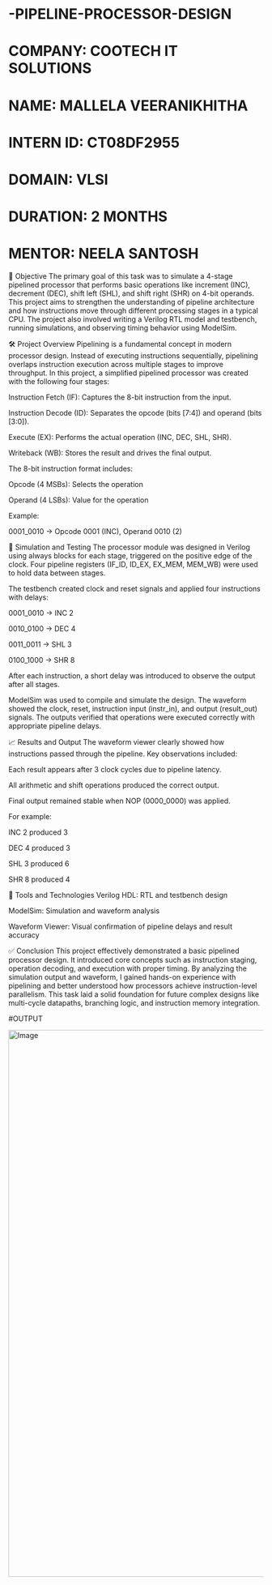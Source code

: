 # -PIPELINE-PROCESSOR-DESIGN
# COMPANY: COOTECH IT SOLUTIONS
# NAME: MALLELA VEERANIKHITHA
# INTERN ID: CT08DF2955
# DOMAIN: VLSI
# DURATION: 2 MONTHS
# MENTOR: NEELA SANTOSH

📌 Objective
The primary goal of this task was to simulate a 4-stage pipelined processor that performs basic operations like increment (INC), decrement (DEC), shift left (SHL), and shift right (SHR) on 4-bit operands. This project aims to strengthen the understanding of pipeline architecture and how instructions move through different processing stages in a typical CPU. The project also involved writing a Verilog RTL model and testbench, running simulations, and observing timing behavior using ModelSim.

🛠️ Project Overview
Pipelining is a fundamental concept in modern processor design. Instead of executing instructions sequentially, pipelining overlaps instruction execution across multiple stages to improve throughput. In this project, a simplified pipelined processor was created with the following four stages:

Instruction Fetch (IF): Captures the 8-bit instruction from the input.

Instruction Decode (ID): Separates the opcode (bits [7:4]) and operand (bits [3:0]).

Execute (EX): Performs the actual operation (INC, DEC, SHL, SHR).

Writeback (WB): Stores the result and drives the final output.

The 8-bit instruction format includes:

Opcode (4 MSBs): Selects the operation

Operand (4 LSBs): Value for the operation

Example:

0001_0010 → Opcode 0001 (INC), Operand 0010 (2)

🧪 Simulation and Testing
The processor module was designed in Verilog using always blocks for each stage, triggered on the positive edge of the clock. Four pipeline registers (IF_ID, ID_EX, EX_MEM, MEM_WB) were used to hold data between stages.

The testbench created clock and reset signals and applied four instructions with delays:

0001_0010 → INC 2

0010_0100 → DEC 4

0011_0011 → SHL 3

0100_1000 → SHR 8

After each instruction, a short delay was introduced to observe the output after all stages.

ModelSim was used to compile and simulate the design. The waveform showed the clock, reset, instruction input (instr_in), and output (result_out) signals. The outputs verified that operations were executed correctly with appropriate pipeline delays.

📈 Results and Output
The waveform viewer clearly showed how instructions passed through the pipeline. Key observations included:

Each result appears after 3 clock cycles due to pipeline latency.

All arithmetic and shift operations produced the correct output.

Final output remained stable when NOP (0000_0000) was applied.

For example:

INC 2 produced 3

DEC 4 produced 3

SHL 3 produced 6

SHR 8 produced 4

🧰 Tools and Technologies
Verilog HDL: RTL and testbench design

ModelSim: Simulation and waveform analysis

Waveform Viewer: Visual confirmation of pipeline delays and result accuracy

✅ Conclusion
This project effectively demonstrated a basic pipelined processor design. It introduced core concepts such as instruction staging, operation decoding, and execution with proper timing. By analyzing the simulation output and waveform, I gained hands-on experience with pipelining and better understood how processors achieve instruction-level parallelism. This task laid a solid foundation for future complex designs like multi-cycle datapaths, branching logic, and instruction memory integration.

#OUTPUT

<img width="1920" height="1080" alt="Image" src="https://github.com/user-attachments/assets/85730bf2-1b06-4239-b59f-564a4e5140a6" />
